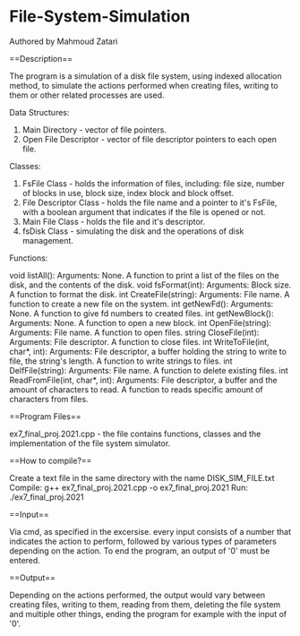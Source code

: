 # File-System-Simulation

Authored by Mahmoud Zatari

==Description==

The program is a simulation of a disk file system, using indexed allocation
method, to simulate the actions performed when creating files, writing to them
or other related processes are used.

Data Structures:
1. Main Directory - vector of file pointers.
2. Open File Descriptor - vector of file descriptor pointers to each open file.

Classes:
1. FsFile Class - holds the information of files, including:
                file size, number of blocks in use, block size,
                index block and block offset.
2. File Descriptor Class - holds the file name and a pointer to 
                it's FsFile, with a boolean argument that indicates
                if the file is opened or not.
3. Main File Class - holds the file and it's descriptor.
4. fsDisk Class - simulating the disk and the operations of disk management.

Functions:

void listAll():
    Arguments: None.
    A function to print a list of the files on the disk, and the contents of
    the disk.
void fsFormat(int):
    Arguments: Block size.
    A function to format the disk.
int CreateFile(string):
    Arguments: File name.
    A function to create a new file on the system.
int getNewFd():
    Arguments: None.
    A function to give fd numbers to created files.
int getNewBlock():
    Arguments: None.
    A function to open a new block.
int OpenFile(string):
    Arguments: File name.
    A function to open files.
string CloseFile(int):
    Arguments: File descriptor.
    A function to close files.
int WriteToFile(int, char*, int):
    Arguments: File descriptor, a buffer holding the string to write to file,
    the string's length.
    A function to write strings to files.
int DelfFile(string):
    Arguments: File name.
    A function to delete existing files.
int ReadFromFile(int, char*, int):
    Arguments: File descriptor, a buffer and the amount of characters to read.
    A function to reads specific amount of characters from files.


==Program Files==

ex7_final_proj.2021.cpp - the file contains functions, classes and the
implementation of the file system simulator.


==How to compile?==

Create a text file in the same directory with the name DISK_SIM_FILE.txt
Compile: g++ ex7_final_proj.2021.cpp -o ex7_final_proj.2021
Run: ./ex7_final_proj.2021


==Input==

Via cmd, as specified in the excersise. every input consists of a number
that indicates the action to perform, followed by various types of parameters
depending on the action. To end the program, an output of '0' must be entered.


==Output==

Depending on the actions performed, the output would vary between creating files,
writing to them, reading from them, deleting the file system and multiple other
things, ending the program for example with the input of '0'.
